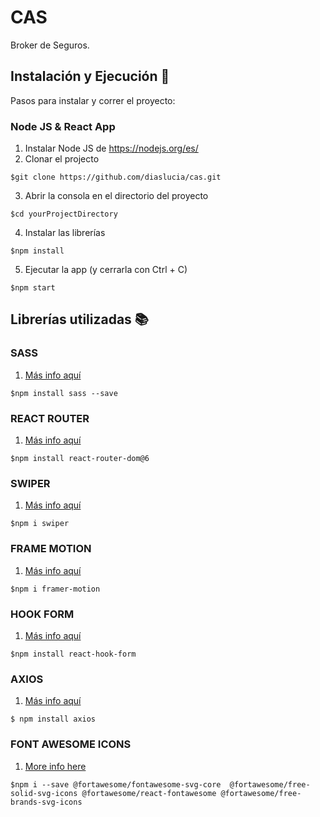 # CAS

Broker de Seguros.

## Instalación y Ejecución 🚀

Pasos para instalar y correr el proyecto:

### Node JS & React App

1. Instalar Node JS de https://nodejs.org/es/
2. Clonar el projecto
```
$git clone https://github.com/diaslucia/cas.git
```
3. Abrir la consola en el directorio del proyecto
```
$cd yourProjectDirectory
```
4. Instalar las librerías
```
$npm install
```
5. Ejecutar la app (y cerrarla con Ctrl + C)
```
$npm start
```

## Librerías utilizadas 📚

### SASS

1. [Más info aquí](https://create-react-app.dev/docs/adding-a-sass-stylesheet/)
```
$npm install sass --save
```

### REACT ROUTER

1. [Más info aquí](https://v5.reactrouter.com/web/guides/quick-start)
```
$npm install react-router-dom@6
```
### SWIPER

1. [Más info aquí](https://swiperjs.com/react)
```
$npm i swiper
```
### FRAME MOTION    

1. [Más info aquí](https://www.npmjs.com/package/framer-motion)
```
$npm i framer-motion
```
### HOOK FORM  

1. [Más info aquí](https://react-hook-form.com/get-started/)
```
$npm install react-hook-form
```
### AXIOS

1. [Más info aquí](https://axios-http.com/docs/intro)
```
$ npm install axios
```
### FONT AWESOME ICONS

1. [More info here](https://fontawesome.com/icons)
```
$npm i --save @fortawesome/fontawesome-svg-core  @fortawesome/free-solid-svg-icons @fortawesome/react-fontawesome @fortawesome/free-brands-svg-icons
```